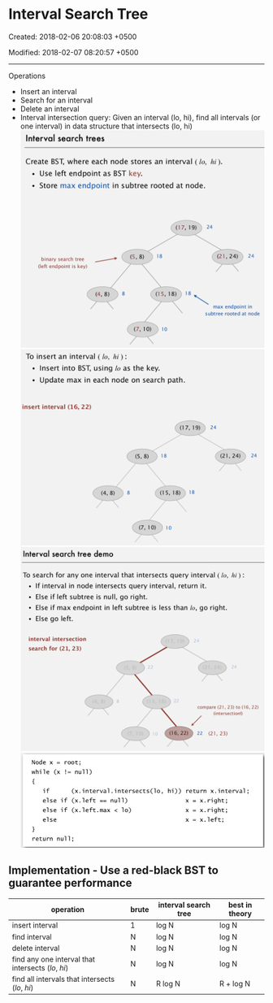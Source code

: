 # Interval Search Tree

Created: 2018-02-06 20:08:03 +0500

Modified: 2018-02-07 08:20:57 +0500

---

Operations
-   Insert an interval
-   Search for an interval
-   Delete an interval
-   Interval intersection query: Given an interval (lo, hi), find all intervals (or one interval) in data structure that intersects (lo, hi)
![image](media/Interval-Search-Tree-image1.png)
![image](media/Interval-Search-Tree-image2.png)
![image](media/Interval-Search-Tree-image3.png)
![image](media/Interval-Search-Tree-image4.png)
## Implementation - Use a red-black BST to guarantee performance
| operation                                          | brute | interval search tree | best in theory |
|---------------------------------|----------|------------------|-------------|
| insert interval                                    | 1     | log N                | log N          |
| find interval                                      | N     | log N                | log N          |
| delete interval                                    | N     | log N                | log N          |
| find any one interval that intersects (*lo*, *hi*) | N     | log N                | log N          |
| find all intervals that intersects (*lo*, *hi*)    | N     | R log N              | R + log N      |
